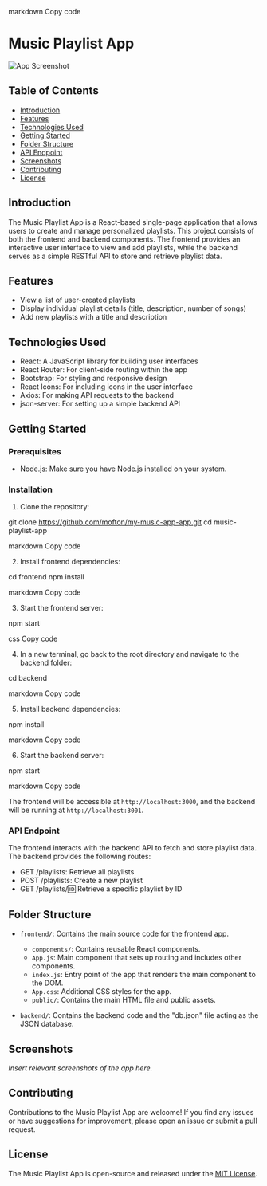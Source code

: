 markdown
Copy code

# Music Playlist App

![App Screenshot](screenshot.png)

## Table of Contents

- [Introduction](#introduction)
- [Features](#features)
- [Technologies Used](#technologies-used)
- [Getting Started](#getting-started)
- [Folder Structure](#folder-structure)
- [API Endpoint](#api-endpoint)
- [Screenshots](#screenshots)
- [Contributing](#contributing)
- [License](#license)

## Introduction

The Music Playlist App is a React-based single-page application that allows users to create and manage personalized playlists. This project consists of both the frontend and backend components. The frontend provides an interactive user interface to view and add playlists, while the backend serves as a simple RESTful API to store and retrieve playlist data.

## Features

- View a list of user-created playlists
- Display individual playlist details (title, description, number of songs)
- Add new playlists with a title and description

## Technologies Used

- React: A JavaScript library for building user interfaces
- React Router: For client-side routing within the app
- Bootstrap: For styling and responsive design
- React Icons: For including icons in the user interface
- Axios: For making API requests to the backend
- json-server: For setting up a simple backend API

## Getting Started

### Prerequisites

- Node.js: Make sure you have Node.js installed on your system.

### Installation

1. Clone the repository:

git clone https://github.com/mofton/my-music-app-app.git
cd music-playlist-app

markdown
Copy code

2. Install frontend dependencies:

cd frontend
npm install

markdown
Copy code

3. Start the frontend server:

npm start

css
Copy code

4. In a new terminal, go back to the root directory and navigate to the backend folder:

cd backend

markdown
Copy code

5. Install backend dependencies:

npm install

markdown
Copy code

6. Start the backend server:

npm start

markdown
Copy code

The frontend will be accessible at `http://localhost:3000`, and the backend will be running at `http://localhost:3001`.

### API Endpoint

The frontend interacts with the backend API to fetch and store playlist data. The backend provides the following routes:

- GET /playlists: Retrieve all playlists
- POST /playlists: Create a new playlist
- GET /playlists/:id: Retrieve a specific playlist by ID

## Folder Structure

- `frontend/`: Contains the main source code for the frontend app.

  - `components/`: Contains reusable React components.
  - `App.js`: Main component that sets up routing and includes other components.
  - `index.js`: Entry point of the app that renders the main component to the DOM.
  - `App.css`: Additional CSS styles for the app.
  - `public/`: Contains the main HTML file and public assets.

- `backend/`: Contains the backend code and the "db.json" file acting as the JSON database.

## Screenshots

_Insert relevant screenshots of the app here._

## Contributing

Contributions to the Music Playlist App are welcome! If you find any issues or have suggestions for improvement, please open an issue or submit a pull request.

## License

The Music Playlist App is open-source and released under the [MIT License](LICENSE).
